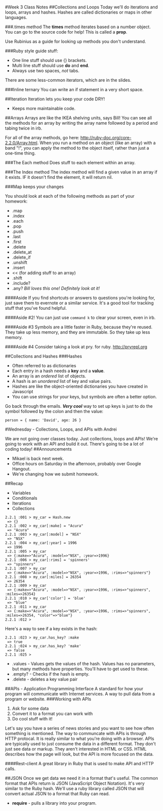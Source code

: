 #Week 3 Class Notes
##Collections and Loops
Today we'll do iterations and loops, arrays and hashes. Hashes are called dictionaries or maps in other languages.

###.times method
The **times** method iterates based on a number object. You can go to the source code for help! This is called a **prop**.

Use Rubinius as a guide for looking up methods you don't understand.

###Ruby style guide stuff:
* One line stuff should use {} brackets.
* Multi line stuff should use **do** and **end**.
* Always use two spaces, *not* tabs.

There are some less-common iterators, which are in the slides.

###Inline ternary
You can write an if statement in a very short space.

##Iteration
Iteration lets you keep your code DRY!
* Keeps more maintainable code.

##Arrays
Arrays are like the IKEA shelving units, says Bill! You can see all the methods for an array by writing the array name followed by a period and tabing twice in irb.

For all of the array methods, go here: http://ruby-doc.org/core-2.2.0/Array.html. When you run a method on an object (like an array) with a band "!", you can apply the method to the object itself, rather than just a one-time thing.

###The Each method
Does stuff to each element within an array.

###The Index method
The index method will find a given value in an array if it exists. IF it doesn't find the element, it will return nil.

###Map keeps your changes

You should look at each of the following methods as part of your homework:
* .map
* .index
* .each
* .pop
* .push
* .last
* .first
* .delete
* .delete_at
* .delete_if
* .unshift
* .insert
* << (for adding stuff to an array)
* .shift
* .include?
* .any? *Bill loves this one! Definitely look at it!*

####Aside
If you find shortcuts or answers to questions you're looking for, just save them to evernote or a similar service. It's a good tool for tracking stuff that you've found helpful.

####Aside #2!
You can just use ```command k``` to clear your screen, even in irb.

####Aside #3
Symbols are a little faster in Ruby, because they're reused. They take up less memory, and they are immutable. So they take up less memory.

####Aside #4
Consider taking a look at pry. for ruby. http://pryrepl.org


##Collections and Hashes
###Hashes
* Often referred to as dictionaries
* Each entry in a hash needs a **key** and a **value**.
* An array is an *ordered* list of objects.
* A hash is an *unordered* list of key and value pairs.
* Hashes are like the object-oriented dictionaries you have created in Javascript
* You can use strings for your keys, but symbols are often a better option.

Go back through the emails.
***Very cool*** way to set up keys is just to do the symbol followed by the colon and then the value:

```
person = { name: 'David', age: 26 }
```

#Wednesday - Collections, Loops, and APIs with Andrei

We are not going over classes today. Just collections, loops and APIs! We're going to work with an API and build it out. There's going to be a lot of coding today!
##Announcements
* Mikael is back next week.
* Office hours on Saturday in the afternoon, probably over Google Hangout.
* We're changing how we submit homework.

##Recap
* Variables
* Conditionals
* Iterations
* Collections

```
2.2.1 :001 > my_car = Hash.new
 => {} 
2.2.1 :002 > my_car[:make] = "Acura"
 => "Acura" 
2.2.1 :003 > my_car[:model] = "NSX"
 => "NSX" 
2.2.1 :004 > my_car[:year] = 1996
 => 1996 
2.2.1 :005 > my_car
 => {:make=>"Acura", :model=>"NSX", :year=>1996} 
2.2.1 :006 > my_car[:rims] = 'spinners'
 => "spinners" 
2.2.1 :007 > my_car
 => {:make=>"Acura", :model=>"NSX", :year=>1996, :rims=>"spinners"} 
2.2.1 :008 > my_car[:miles] = 26354
 => 26354 
2.2.1 :009 > my_car
 => {:make=>"Acura", :model=>"NSX", :year=>1996, :rims=>"spinners", :miles=>26354} 
2.2.1 :010 > my_car['color'] = 'blue'
 => "blue" 
2.2.1 :011 > my_car
 => {:make=>"Acura", :model=>"NSX", :year=>1996, :rims=>"spinners", :miles=>26354, "color"=>"blue"} 
2.2.1 :012 > 
```
Here's a way to see if a key exists in the hash:

```
2.2.1 :023 > my_car.has_key? :make
 => true 
2.2.1 :024 > my_car.has_key? 'make'
 => false 
2.2.1 :025 > 
```

* .values - Values gets the values of the hash. Values has no parameters, but many methods have properties. You'll have to get used to these.
* .empty? - Checks if the hash is empty.
* .delete - deletes a key value pair

##APIs - Application Programming Interface
A standard for how your program will communicate with Internet services. A way to pull data from a program or website.
###Working with APIs
1. Ask for some data
2. Convert it to a format you can work with
3. Do cool stuff with it!

Let's say you have a series of news stories and you want to see how often something is mentioned. The way to communcate with APIs is through HTTP protocal. It is really similar to what you're doing with a browser. APIs are typically used to just consume the data in a different format. They don't just see data or markup. They aren't interested in HTML or CSS. HTML describes how the page will look, but the API is more focused on the data.

####Rest-client
A great library in Ruby that is used to make API and HTTP calls.

##JSON
Once we get data we need it in a format that's useful. The common format that APIs return is JSON (JavaScript Object Notation). It's very similar to the Ruby hash. We'll use a ruby library called JSON that will convert actual JSON to a format that Ruby can read.

* **require** - pulls a library into your program.